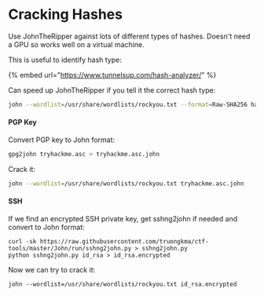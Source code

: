 # Cracking Hashes

Use JohnTheRipper against lots of different types of hashes. Doesn't need a GPU so works well on a virtual machine.

This is useful to identify hash type:

{% embed url="https://www.tunnelsup.com/hash-analyzer/" %}

Can speed up JohnTheRipper if you tell it the correct hash type:

```bash
john --wordlist=/usr/share/wordlists/rockyou.txt --format=Raw-SHA256 hash.txt
```

#### PGP Key

Convert PGP key to John format:

```bash
gpg2john tryhackme.asc > tryhackme.asc.john
```

Crack it:

```bash
john --wordlist=/usr/share/wordlists/rockyou.txt tryhackme.asc.john
```

#### SSH

If we find an encrypted SSH private key, get sshng2john if needed and convert to John format:

```
curl -sk https://raw.githubusercontent.com/truongkma/ctf-tools/master/John/run/sshng2john.py > sshng2john.py
python sshng2john.py id_rsa > id_rsa.encrypted
```

Now we can try to crack it:

```
john --wordlist=/usr/share/wordlists/rockyou.txt id_rsa.encrypted
```
